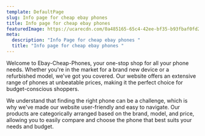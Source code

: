 ```yaml
---
template: DefaultPage
slug: Info page for cheap ebay phones
title: Info page for cheap ebay phones
featuredImage: https://ucarecdn.com/0a485165-65c4-42ee-bf35-b93fbaf0fd2e/-/preview/-/rotate/270/
meta:
  description: "Info Page for cheap ebay phones "
  title: "Info page for cheap ebay phones "
---
```





Welcome to Ebay-Cheap-Phones, your one-stop shop for all your phone needs. Whether you're in the market for a brand new device or a refurbished model, we've got you covered. Our website offers an extensive range of phones at unbeatable prices, making it the perfect choice for budget-conscious shoppers.

We understand that finding the right phone can be a challenge, which is why we've made our website user-friendly and easy to navigate. Our products are categorically arranged based on the brand, model, and price, allowing you to easily compare and choose the phone that best suits your needs and budget.
